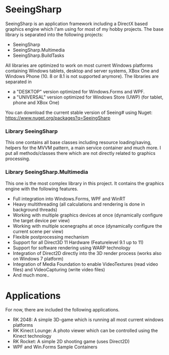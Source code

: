 # SeeingSharp
SeeingSharp is an application framework including a DirectX based graphics engine which I'am using for most of my hobby projects. 
The base library is separated into the following projects:
 - SeeingSharp
 - SeeingSharp.Multimedia
 - SeeingSharp.BuildTasks
 
All libraries are optimized to work on most current Windows platforms containing Windows tablets, desktop and server systems, XBox One and Windows Phone (10. 8 or 8.1 is not supported anymore). The libraries are separated in 
 - a "DESKTOP" version optimized for Windows.Forms and WPF.
 - a "UNIVERSAL" version optimized for Windows Store (UWP) (for tablet, phone and XBox One)

You can download the current stable version of Seeing# using Nuget:
https://www.nuget.org/packages?q=SeeingSharp

### Library SeeingSharp
This one contains all base classes including resource loading/saving, helpers for the MVVM pattern, a main service container and much more. I put all methods/classes there which are not directly related to graphics processing.

### Library SeeingSharp.Multimedia
This one is the most complex library in this project. It contains the graphics engine with the following features.
 - Full integration into Windows.Forms, WPF and WinRT
 - Heavy multithreading (all calculations and rendering is done in background threads)
 - Working with multiple graphics devices at once (dynamically configure the target device per view)
 - Working with multiple scenegraphs at once (dynamically configure the current scene per view)
 - Flexible postprocessing mechanism
 - Support for all Direct3D 11 Hardware (Featurelevel 9.1 up to 11)
 - Support for software rendering using WARP technology
 - Integration of Direct2D directly into the 3D render process (works also on Windows 7 platform)
 - Integration of Media Foundation to enable VideoTextures (read video files) and VideoCapturing (write video files)
 - And much more..
 
# Applications
For now, there are included the following applications.
 - RK 2048: A simple 3D-game which is running all most current windows platforms
 - RK Kinect Lounge: A photo viewer which can be controlled using the Kinect technology
 - RK Rocket: A simple 2D shooting game (uses Direct2D)
 - WPF and Win.Forms Sample Containers
 
